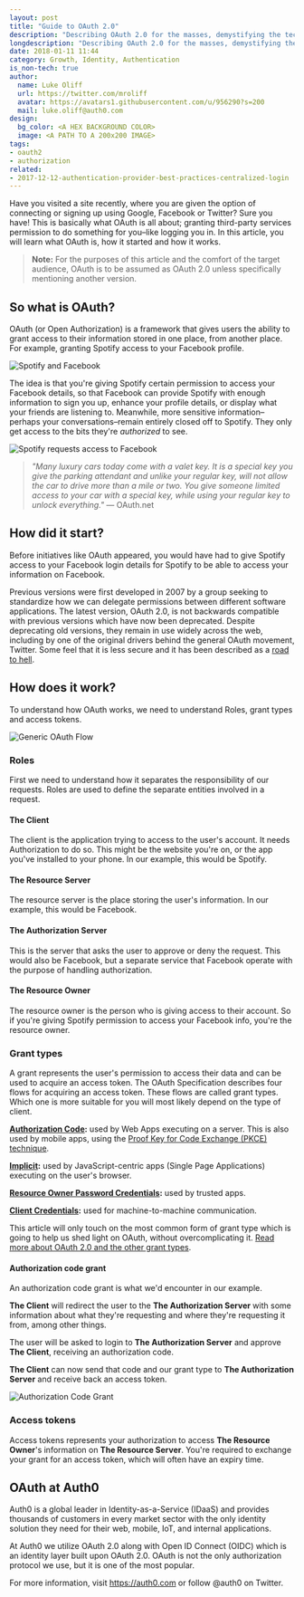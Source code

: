 ```yaml
---
layout: post
title: "Guide to OAuth 2.0"
description: "Describing OAuth 2.0 for the masses, demystifying the technology behind this common authorization technique"
longdescription: "Describing OAuth 2.0 for the masses, demystifying the technology behind this common authorization technique. Includes how OAuth enables us to enhance our online experience while limiting exposure of sensitive information and how roles help us separate the responsibilities of OAuth requests"
date: 2018-01-11 11:44
category: Growth, Identity, Authentication
is_non-tech: true
author:
  name: Luke Oliff
  url: https://twitter.com/mroliff
  avatar: https://avatars1.githubusercontent.com/u/956290?s=200
  mail: luke.oliff@auth0.com
design:
  bg_color: <A HEX BACKGROUND COLOR>
  image: <A PATH TO A 200x200 IMAGE>
tags:
- oauth2
- authorization
related:
- 2017-12-12-authentication-provider-best-practices-centralized-login
---
```


Have you visited a site recently, where you are given the option of connecting or signing up using Google, Facebook or Twitter? Sure you have! This is basically what OAuth is all about; granting third-party services permission to do something for you–like logging you in. In this article, you will learn what OAuth is, how it started and how it works. 

> **Note:** For the purposes of this article and the comfort of the target audience, OAuth is to be assumed as OAuth 2.0 unless specifically mentioning another version.

## So what is OAuth?

OAuth (or Open Authorization) is a framework that gives users the ability to grant access to their information stored in one place, from another place. For example, granting Spotify access to your Facebook profile.

![Spotify and Facebook](https://cdn.auth0.com/blog/guide-to-oauth2/spotify-signup-with-facebook.png)

The idea is that you're giving Spotify certain permission to access your Facebook details, so that Facebook can provide Spotify with enough information to sign you up, enhance your profile details, or display what your friends are listening to. Meanwhile, more sensitive information–perhaps your conversations–remain entirely closed off to Spotify. They only get access to the bits they're *authorized* to see.

![Spotify requests access to Facebook](https://cdn.auth0.com/blog/guide-to-oauth2/spotify-access-to-facebook.png)

> _"Many luxury cars today come with a valet key. It is a special key you give the parking attendant and unlike your regular key, will not allow the car to drive more than a mile or two. You give someone limited access to your car with a special key, while using your regular key to unlock everything."_ — OAuth.net

## How did it start?

Before initiatives like OAuth appeared, you would have had to give Spotify access to your Facebook login details for Spotify to be able to access your information on Facebook.

Previous versions were first developed in 2007 by a group seeking to standardize how we can delegate permissions between different software applications. The latest version, OAuth 2.0, is not backwards compatible with previous versions which have now been deprecated. Despite deprecating old versions, they remain in use widely across the web, including by one of the original drivers behind the general OAuth movement, Twitter. Some feel that it is less secure and it has been described as a [road to hell](http://hueniverse.com/2012/07/26/oauth-2-0-and-the-road-to-hell/).

## How does it work?

To understand how OAuth works, we need to understand Roles, grant types and access tokens.

![Generic OAuth Flow](https://cdn2.auth0.com/docs/media/articles/protocols/oauth2-generic-flow.png)

### Roles

First we need to understand how it separates the responsibility of our requests. Roles are used to define the separate entities involved in a request.

#### The Client

The client is the application trying to access to the user's account. It needs Authorization to do so. This might be the website you're on, or the app you've installed to your phone. In our example, this would be Spotify.

#### The Resource Server

The resource server is the place storing the user's information. In our example, this would be Facebook.

#### The Authorization Server

This is the server that asks the user to approve or deny the request. This would also be Facebook, but a separate service that Facebook operate with the purpose of handling authorization.

#### The Resource Owner

The resource owner is the person who is giving access to their account. So if you're giving Spotify permission to access your Facebook info, you're the resource owner.

### Grant types

A grant represents the user's permission to access their data and can be used to acquire an access token. The OAuth Specification describes four flows for acquiring an access token. These flows are called grant types. Which one is more suitable for you will most likely depend on the type of client.

**[Authorization Code](https://auth0.com/docs/api-auth/grant/authorization-code):** used by Web Apps executing on a server. This is also used by mobile apps, using the [Proof Key for Code Exchange (PKCE) technique](https://auth0.com/docs/api-auth/grant/authorization-code-pkce).

**[Implicit](https://auth0.com/docs/api-auth/grant/implicit):** used by JavaScript-centric apps (Single Page Applications) executing on the user's browser.

**[Resource Owner Password Credentials](https://auth0.com/docs/api-auth/grant/password):** used by trusted apps.

**[Client Credentials](https://auth0.com/docs/api-auth/grant/client-credentials):** used for machine-to-machine communication.

This article will only touch on the most common form of grant type which is going to help us shed light on OAuth, without overcomplicating it. [Read more about OAuth 2.0 and the other grant types](https://auth0.com/docs/protocols/oauth2).

#### Authorization code grant

An authorization code grant is what we'd encounter in our example.

**The Client** will redirect the user to the **The Authorization Server** with some information about what they're requesting and where they're requesting it from, among other things. 

The user will be asked to login to **The Authorization Server** and approve **The Client**, receiving an authorization code. 

**The Client** can now send that code and our grant type to **The Authorization Server** and receive back an access token. 

![Authorization Code Grant](https://cdn2.auth0.com/docs/media/articles/api-auth/authorization-code-grant.png)

### Access tokens

Access tokens represents your authorization to access **The Resource Owner**'s information on **The Resource Server**. You're required to exchange your grant for an access token, which will often have an expiry time.

## OAuth at Auth0

Auth0 is a global leader in Identity-as-a-Service (IDaaS) and provides thousands of customers in every market sector with the only identity solution they need for their web, mobile, IoT, and internal applications.

At Auth0 we utilize OAuth 2.0 along with Open ID Connect (OIDC) which is an identity layer built upon OAuth 2.0. OAuth is not the only authorization protocol we use, but it is one of the most popular.

For more information, visit https://auth0.com or follow @auth0 on Twitter.
